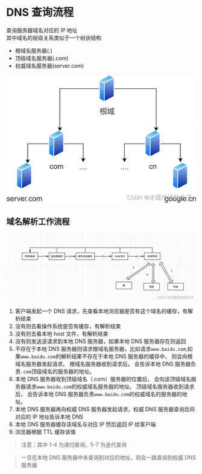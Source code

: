 # DNS 查询流程

查询服务器域名对应的 IP 地址<br/>
其中域名的层级关系类似于一个树状结构

- 根域名服务器(.)
- 顶级域名服务器(.com)
- 权威域名服务器(server.com)

![域名服务器树状结构](../../assets/images/域名服务器树状结构.png)

## 域名解析工作流程

![域名解析工作流程](../../assets/images/域名解析工作流程.png)

1. 客户端发起一个 DNS 请求，先查看本地浏览器是否有这个域名的缓存，有解析结束
2. 没有则去看操作系统是否有缓存，有解析结束
3. 没有则去看本地 host 文件，有解析结束
4. 没有则发送该请求到本地 DNS 服务器，如果本地 DNS 服务器存在则返回
5. 不存在于本地 DNS 服务器则请求根域名服务器，比如请求`www.baidu.com`,如果`www.baidu.com`的解析结果不存在于本地 DNS 服务器的缓存中，‌ 则会向根域名服务器发起请求。‌ 根域名服务器收到请求后，‌ 会告诉本地 DNS 服务器负责`.com`顶级域名的服务器的地址。‌
6. 本地 DNS 服务器收到顶级域名（‌.com）服务器的位置后，‌ 会向该顶级域名服务器请求`www.baidu.com`的权威域名服务器的地址。‌ 顶级域名服务器收到请求后，‌ 会告诉本地 DNS 服务器负责`www.baidu.com`的权威域名的服务器的地址。‌
7. 本地 DNS 服务器再向权威 DNS 服务器发起请求，权威 DNS 服务器查询后将对应的 IP 地址告诉本地 DNS
8. 本地 DNS 服务器缓存该域名与对应 IP 然后返回 IP 给客户端
9. 浏览器根据 TTL 缓存该值

> 注意：其中 1-4 为递归查询，5-7 为迭代查询

> 一旦在本地 DNS 服务器中未查询到对应的地址，则会一路查询到权威 DNS 服务器
